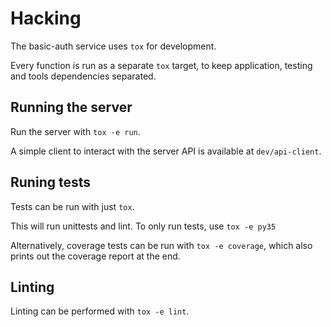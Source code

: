 # Hacking

The basic-auth service uses `tox` for development.

Every function is run as a separate `tox` target, to keep application, testing
and tools dependencies separated.

## Running the server

Run the server with `tox -e run`.

A simple client to interact with the server API is available at
`dev/api-client`.


## Runing tests

Tests can be run with just `tox`.

This will run unittests and lint. To only run tests, use `tox -e py35`

Alternatively, coverage tests can be run with `tox -e coverage`, which also
prints out the coverage report at the end.


## Linting

Linting can be performed with `tox -e lint`.
